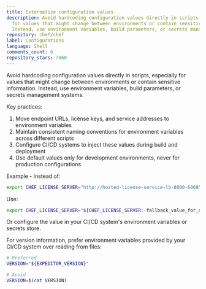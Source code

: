 ```yaml
---
title: Externalize configuration values
description: Avoid hardcoding configuration values directly in scripts, especially
  for values that might change between environments or contain sensitive information.
  Instead, use environment variables, build parameters, or secrets management systems.
repository: chef/chef
label: Configurations
language: Shell
comments_count: 6
repository_stars: 7860
---
```


Avoid hardcoding configuration values directly in scripts, especially for values that might change between environments or contain sensitive information. Instead, use environment variables, build parameters, or secrets management systems.

Key practices:
1. Move endpoint URLs, license keys, and service addresses to environment variables
2. Maintain consistent naming conventions for environment variables across different scripts
3. Configure CI/CD systems to inject these values during build and deployment
4. Use default values only for development environments, never for production configurations

Example - Instead of:
```bash
export CHEF_LICENSE_SERVER="http://hosted-license-service-lb-8000-606952349.us-west-2.elb.amazonaws.com:8000"
```

Use:
```bash
export CHEF_LICENSE_SERVER="${CHEF_LICENSE_SERVER:-fallback_value_for_dev_only}"
```

Or configure the value in your CI/CD system's environment variables or secrets store.

For version information, prefer environment variables provided by your CI/CD system over reading from files:
```bash
# Preferred
VERSION="${EXPEDITOR_VERSION}"

# Avoid
VERSION=$(cat VERSION)
```

